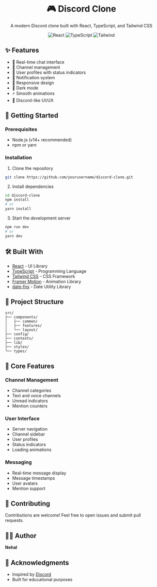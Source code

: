 <div align="center">
  <h1>🎮 Discord Clone</h1>
  <p>A modern Discord clone built with React, TypeScript, and Tailwind CSS</p>
  
  <p>
    <img src="https://img.shields.io/badge/React-61DAFB?style=for-the-badge&logo=react&logoColor=black" alt="React" />
    <img src="https://img.shields.io/badge/TypeScript-3178C6?style=for-the-badge&logo=typescript&logoColor=white" alt="TypeScript" />
    <img src="https://img.shields.io/badge/Tailwind-38B2AC?style=for-the-badge&logo=tailwind-css&logoColor=white" alt="Tailwind" />
  </p>
</div>

## ✨ Features

- 💬 Real-time chat interface
- 🎯 Channel management
- 👤 User profiles with status indicators
- 🔔 Notification system
- 📱 Responsive design
- 🌙 Dark mode
- ⚡ Smooth animations
- 🎨 Discord-like UI/UX

## 🚀 Getting Started

### Prerequisites

- Node.js (v14+ recommended)
- npm or yarn

### Installation

1. Clone the repository
```bash
git clone https://github.com/yourusername/discord-clone.git
```

2. Install dependencies
```bash
cd discord-clone
npm install
# or
yarn install
```

3. Start the development server
```bash
npm run dev
# or
yarn dev
```

## 🛠️ Built With

- [React](https://reactjs.org/) - UI Library
- [TypeScript](https://www.typescriptlang.org/) - Programming Language
- [Tailwind CSS](https://tailwindcss.com/) - CSS Framework
- [Framer Motion](https://www.framer.com/motion/) - Animation Library
- [date-fns](https://date-fns.org/) - Date Utility Library

## 💂 Project Structure

```
src/
├── components/
│   ├── common/
│   ├── features/
│   └── layout/
├── config/
├── contexts/
├── lib/
├── styles/
└── types/
```

## 🎯 Core Features

### Channel Management
- Channel categories
- Text and voice channels
- Unread indicators
- Mention counters

### User Interface
- Server navigation
- Channel sidebar
- User profiles
- Status indicators
- Loading animations

### Messaging
- Real-time message display
- Message timestamps
- User avatars
- Mention support

## 🤝 Contributing

Contributions are welcome! Feel free to open issues and submit pull requests.

## 🙋‍♂️ Author

**Nehal**

## 🌟 Acknowledgments

- Inspired by [Discord](https://discord.com)
- Built for educational purposes